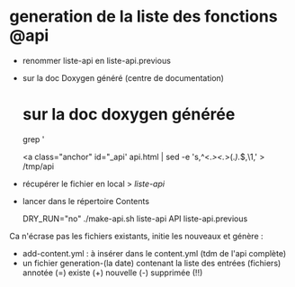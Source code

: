 # generation de la liste des fonctions @api

  * renommer liste-api en liste-api.previous
  * sur la doc Doxygen généré (centre de documentation)

     # sur la doc doxygen générée
     grep '<dt><a class="anchor" id="_api' api.html | sed -e 's,^<.*><.*>\(.*\)</a>.*$,\1,' > /tmp/api

  * récupérer le fichier en local > *liste-api*
  
  * lancer dans le répertoire Contents
  
     DRY_RUN="no" ./make-api.sh liste-api API liste-api.previous
	 
Ca n'écrase pas les fichiers existants, initie les nouveaux et génère :

  * add-content.yml : à insérer dans le content.yml (tdm de l'api complète)
  * un fichier generation-(la date) contenant la liste des entrées (fichiers) annotée (=) existe (+) nouvelle (-) supprimée (!!)
  
  
  
